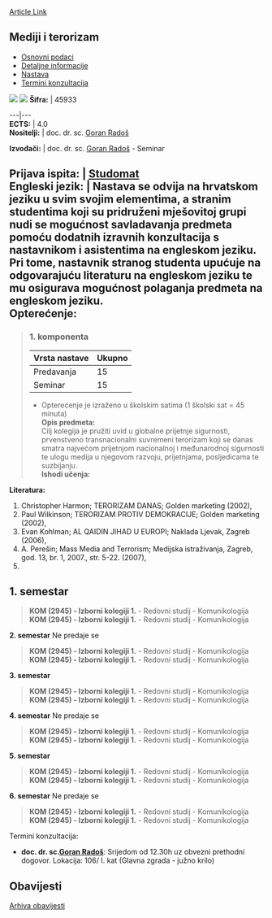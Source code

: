 [Article Link](https://www.fhs.hr/predmet/mit)

## Mediji i terorizam
  * [Osnovni podaci](https://www.fhs.hr/predmet/mit#v1id-904840_936830_1_0 "Osnovni podaci")
  * [Detaljne informacije](https://www.fhs.hr/predmet/mit#v1id-904840_936830_1_1 "Detaljne informacije")
  * [Nastava](https://www.fhs.hr/predmet/mit#v1id-904840_936830_1_2 "Nastava")
  * [Termini konzultacija](https://www.fhs.hr/predmet/mit#v1id-904840_936830_1_3 "Termini konzultacija")


[![](https://www.fhs.hr/img/flags/gif/hr.gif)](https://www.fhs.hr/predmet/mit) [![](https://www.fhs.hr/img/flags/gif/gb.gif)](https://www.fhs.hr/en/course/mat)
**Šifra:** |  45933  
  
---|---  
**ECTS:** |  4.0   
**Nositelji:** |  doc. dr. sc. [Goran Radoš](https://www.fhs.hr/djelatnik/goran.rados)   
  
**Izvođači:** |  doc. dr. sc. [Goran Radoš](https://www.fhs.hr/djelatnik/goran.rados) - Seminar  
  
**Prijava ispita:** |  [Studomat](http://www.isvu.hr/studomat)  
**Engleski jezik:** |  Nastava se odvija na hrvatskom jeziku u svim svojim elementima, a stranim studentima koji su pridruženi mješovitoj grupi nudi se mogućnost savladavanja predmeta pomoću dodatnih izravnih konzultacija s nastavnikom i asistentima na engleskom jeziku. Pri tome, nastavnik stranog studenta upućuje na odgovarajuću literaturu na engleskom jeziku te mu osigurava mogućnost polaganja predmeta na engleskom jeziku.   
**Opterećenje:**  
---  
> ### 1. komponenta
> | Vrsta nastave | Ukupno  
> ---|---  
> Predavanja | 15  
> Seminar | 15  
> * Opterećenje je izraženo u školskim satima (1 školski sat = 45 minuta)   
**Opis predmeta:**  
> Cilj kolegija je pružiti uvid u globalne prijetnje sigurnosti, prvenstveno transnacionalni suvremeni terorizam koji se danas smatra najvećom prijetnjom nacionalnoj i međunarodnoj sigurnosti te ulogu medija u njegovom razvoju, prijetnjama, posljedicama te suzbijanju.  
**Ishodi učenja:**  

  
**Literatura:**  
  1. Christopher Harmon; TERORIZAM DANAS; Golden marketing (2002), 
  2. Paul Wilkinson; TERORIZAM PROTIV DEMOKRACIJE; Golden marketing (2002), 
  3. Evan Kohlman; AL QAIDIN JIHAD U EUROPI; Naklada Ljevak, Zagreb (2006), 
  4. A. Perešin; Mass Media and Terrorism; Medijska istraživanja, Zagreb, god. 13, br. 1, 2007., str. 5-22. (2007), 
  5. 
  
**1. semestar**  
---  
> **KOM (2945) - Izborni kolegiji 1.** - Redovni studij - Komunikologija  
>  **KOM (2945) - Izborni kolegiji 1.** - Redovni studij - Komunikologija  
>   
  
**2. semestar** Ne predaje se  
> **KOM (2945) - Izborni kolegiji 1.** - Redovni studij - Komunikologija  
>  **KOM (2945) - Izborni kolegiji 1.** - Redovni studij - Komunikologija  
>   
  
**3. semestar**  
> **KOM (2945) - Izborni kolegiji 1.** - Redovni studij - Komunikologija  
>  **KOM (2945) - Izborni kolegiji 1.** - Redovni studij - Komunikologija  
>   
  
**4. semestar** Ne predaje se  
> **KOM (2945) - Izborni kolegiji 1.** - Redovni studij - Komunikologija  
>  **KOM (2945) - Izborni kolegiji 1.** - Redovni studij - Komunikologija  
>   
  
**5. semestar**  
> **KOM (2945) - Izborni kolegiji 1.** - Redovni studij - Komunikologija  
>  **KOM (2945) - Izborni kolegiji 1.** - Redovni studij - Komunikologija  
>   
  
**6. semestar** Ne predaje se  
> **KOM (2945) - Izborni kolegiji 1.** - Redovni studij - Komunikologija  
>  **KOM (2945) - Izborni kolegiji 1.** - Redovni studij - Komunikologija  
>   
Termini konzultacija: 
  * **doc. dr. sc.[Goran Radoš](https://www.fhs.hr/djelatnik/goran.rados)**: 
Srijedom od 12.30h uz obvezni prethodni dogovor.
Lokacija: 106/ I. kat (Glavna zgrada - južno krilo) 


## Obavijesti
[Arhiva obavijesti](https://www.fhs.hr/predmet/mit?@=20pk6#news_80472 "Arhiva obavijesti")
